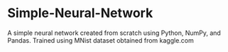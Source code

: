 # Simple-Neural-Network
A simple neural network created from scratch using Python, NumPy, and Pandas. Trained using MNist dataset obtained from kaggle.com
